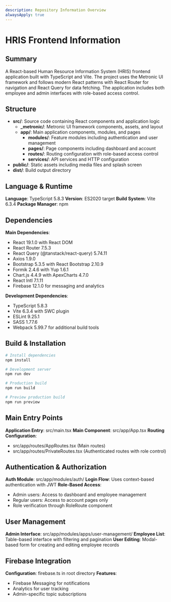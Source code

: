 ```yaml
---
description: Repository Information Overview
alwaysApply: true
---
```


# HRIS Frontend Information

## Summary
A React-based Human Resource Information System (HRIS) frontend application built with TypeScript and Vite. The project uses the Metronic UI framework and follows modern React patterns with React Router for navigation and React Query for data fetching. The application includes both employee and admin interfaces with role-based access control.

## Structure
- **src/**: Source code containing React components and application logic
  - **_metronic/**: Metronic UI framework components, assets, and layout
  - **app/**: Main application components, modules, and pages
    - **modules/**: Feature modules including authentication and user management
    - **pages/**: Page components including dashboard and account
    - **routes/**: Routing configuration with role-based access control
    - **services/**: API services and HTTP configuration
- **public/**: Static assets including media files and splash screen
- **dist/**: Build output directory

## Language & Runtime
**Language**: TypeScript 5.8.3
**Version**: ES2020 target
**Build System**: Vite 6.3.4
**Package Manager**: npm

## Dependencies
**Main Dependencies**:
- React 19.1.0 with React DOM
- React Router 7.5.3
- React Query (@tanstack/react-query) 5.74.11
- Axios 1.9.0
- Bootstrap 5.3.5 with React Bootstrap 2.10.9
- Formik 2.4.6 with Yup 1.6.1
- Chart.js 4.4.9 with ApexCharts 4.7.0
- React Intl 7.1.11
- Firebase 12.1.0 for messaging and analytics

**Development Dependencies**:
- TypeScript 5.8.3
- Vite 6.3.4 with SWC plugin
- ESLint 9.25.1
- SASS 1.77.6
- Webpack 5.99.7 for additional build tools

## Build & Installation
```bash
# Install dependencies
npm install

# Development server
npm run dev

# Production build
npm run build

# Preview production build
npm run preview
```

## Main Entry Points
**Application Entry**: src/main.tsx
**Main Component**: src/app/App.tsx
**Routing Configuration**: 
- src/app/routes/AppRoutes.tsx (Main routes)
- src/app/routes/PrivateRoutes.tsx (Authenticated routes with role control)

## Authentication & Authorization
**Auth Module**: src/app/modules/auth/
**Login Flow**: Uses context-based authentication with JWT
**Role-Based Access**: 
- Admin users: Access to dashboard and employee management
- Regular users: Access to account pages only
- Role verification through RoleRoute component

## User Management
**Admin Interface**: src/app/modules/apps/user-management/
**Employee List**: Table-based interface with filtering and pagination
**User Editing**: Modal-based form for creating and editing employee records

## Firebase Integration
**Configuration**: firebase.ts in root directory
**Features**: 
- Firebase Messaging for notifications
- Analytics for user tracking
- Admin-specific topic subscriptions